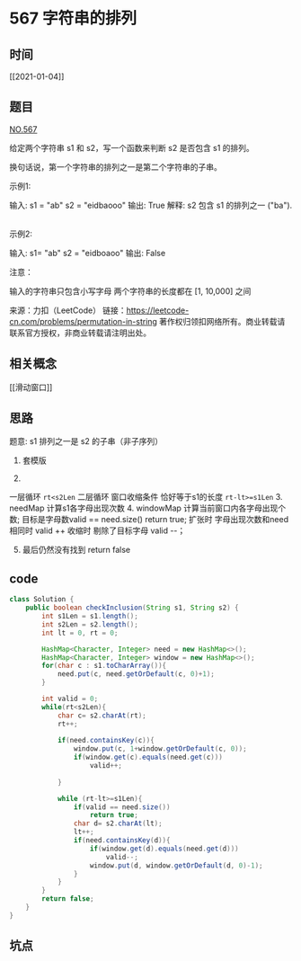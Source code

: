 # 567 字符串的排列
## 时间
[[2021-01-04]]
## 题目
[NO.567](https://leetcode-cn.com/problems/permutation-in-string/description/)

给定两个字符串 s1 和 s2，写一个函数来判断 s2 是否包含 s1 的排列。

换句话说，第一个字符串的排列之一是第二个字符串的子串。

示例1:

输入: s1 = "ab" s2 = "eidbaooo"
输出: True
解释: s2 包含 s1 的排列之一 ("ba").
 

示例2:

输入: s1= "ab" s2 = "eidboaoo"
输出: False
 

注意：

输入的字符串只包含小写字母
两个字符串的长度都在 [1, 10,000] 之间


来源：力扣（LeetCode）
链接：https://leetcode-cn.com/problems/permutation-in-string
著作权归领扣网络所有。商业转载请联系官方授权，非商业转载请注明出处。
## 相关概念
[[滑动窗口]]

## 思路
题意: s1 排列之一是 s2 的子串（非子序列）


1. 套模版

2. 
一层循环 `rt<s2Len`
二层循环 窗口收缩条件 恰好等于s1的长度 `rt-lt>=s1Len`
3. needMap 计算s1各字母出现次数 
4. windowMap 计算当前窗口内各字母出现个数;
目标是字母数valid == need.size() return true;
扩张时 字母出现次数和need相同时 valid ++ 
收缩时 剔除了目标字母 valid --；

5. 最后仍然没有找到 return false

## code
```java
class Solution {
    public boolean checkInclusion(String s1, String s2) {
        int s1Len = s1.length();
        int s2Len = s2.length();
        int lt = 0, rt = 0;

        HashMap<Character, Integer> need = new HashMap<>();
        HashMap<Character, Integer> window = new HashMap<>();
        for(char c : s1.toCharArray()){
            need.put(c, need.getOrDefault(c, 0)+1);
        }

        int valid = 0;
        while(rt<s2Len){
            char c= s2.charAt(rt);
            rt++;
            
            if(need.containsKey(c)){
                window.put(c, 1+window.getOrDefault(c, 0));
                if(window.get(c).equals(need.get(c)))
                    valid++;
                
            }

            while (rt-lt>=s1Len){
                if(valid == need.size())
                    return true;
                char d= s2.charAt(lt);
                lt++;
                if(need.containsKey(d)){
                    if(window.get(d).equals(need.get(d)))
                        valid--;
                    window.put(d, window.getOrDefault(d, 0)-1);
                }
            }
        }
        return false;
    }
}

```


## 坑点